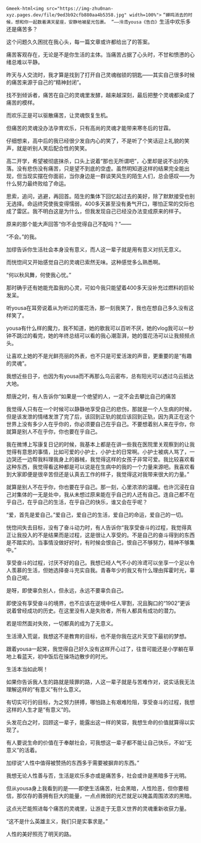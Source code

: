 `Gmeek-html<img src="https://img-zhu0nan-xyz.pages.dev/file/9ed3b92cfb880aa4b5358.jpg" width=100%">`
`“蝉鸣消去的时候，想和你一起数着满天星座，安静地被星光包裹。 ”——泠鸢yousa《告白》`  ​​​
​​生活中欢乐多还是痛苦多？

这个问题久久困扰在我心头，每一篇文章或许都给出了的答案。

痛苦客观存在，无论是不是你生活的主体。当痛苦占据了心头时，不甘和愤懑的心绪总难以平静。

昨天与人交流时，我才算是找到了打开自己灵魂枷锁的钥匙——其实自己很多时候的痛苦来源于自己的“精神封闭”。

找不到倾诉者，痛苦在自己的灵魂里发酵，越来越深刻，最后把整个灵魂都染成了痛苦的模样。

而欢乐正是可以驱散痛苦，让灵魂恢复生机。

但痛苦的灵魂没办法孕育欢乐，只有高尚的灵魂才能带来寒冬后的甘霖。

仔细想来，高中后的我已经很少发自内心的笑了，不是听了个笑话迎上礼貌的笑声，就是听别人笑后配合性的笑笑。

高二开学，希望被彻底抹杀，口头上说着“那也无所谓吧”，心里却是说不出的失落。没有悲伤没有痛苦，只是望不到底的空虚。虽然明知道这样的结果完全能出现，但当现实摆在你面前，当你身边是一群谈笑风生的陌生人们，总会感叹——为什么努力最终败给了命运。

思索，追问，逃避，再回首。陌生的集体下回忆起过去的美好，除了默默接受也别无选择。命运终究使我变得懦弱，400多天甚至没有勇气开口，哪怕正常的交际也成了雷区。我不明白这是为什么，但我发现自己已经没办法变成原来的样子。

原来的那个能大声回答“你不会觉得自己不配吗？”——

“不会。”的我。

加缪告诉你生活社会本身没有意义，而人这一辈子就是用有意义对抗无意义。

而恍惚间又开始感觉自己的灵魂已索然无味。这种感觉多么熟悉啊。

“何以秋风舞，何使我心忧。”

那时确乎还有她能充盈我的心灵，可如今我只能望着400多天没补充过燃料的巨轮发呆。

听yousa在耳旁说着从为听过的蛋花汤，那一刻我笑了，我也在想自己多久没有这样笑了。

yousa有什么样的魔力，我不知道，她的歌我可以百听不厌，她的vlog我可以一秒钟不跳过的看完，她的年终总结可以看的我心潮澎湃，她的蛋花汤可以让我频频点头。

让喜欢上她的不是光鲜亮丽的外表，也不只是可爱活泼的声音，更重要的是“有趣的灵魂”。

我想近些日子，也因为有yousa而不再那么乌云密布，总有阳光可以透过乌云抵达大地。

颓唐之时，有人告诉你“如果是一个绝望的人，一定不会去攀比自己的痛苦

我觉得人只有在一个时候可以静静地享受自己的悲伤，那就是一个人生病的时候，但是该发泄的情绪发泄了完了后，该回到正轨的就应该回到正轨，因为真正在这个世界上没有多少人在乎你的，你必须要自己在乎自己。不要想着别人来在乎你，你就算是别人不在乎你，你也要在乎自己。

我在微博上写康复日记的时候，我基本上都是在讲一些我在医院里关观察到的让我觉得有意思的事情，比如可爱的小护士，小护士的日常啊。小护士被病人骂了，一边哭还一边帮我料理我身上的器械，我觉得这样的女孩子非常可爱。我比较喜欢看这种东西，我觉得看这种都是可以说是在生病中的我的一个力量来源吧。我喜欢看到大家即便是很辛苦但还是认真去工作的样子，我觉得这对我带来很大的力量。”

就算是别人不在乎你，你也要在乎自己。那一刻，心里浓浓的温暖。也许沉浸在自己对集体的一无是处中，我从未想过原来能在乎自己的人还有自己。连自己都不在乎自己，在乎自己的生活，在乎自己的快乐，谁又会在乎呢？

“爱，首先是爱自己。”爱自己，爱自己的生活，爱自己的命运，爱自己的一切。

恍惚间失去目标，没有了奋斗动力时，有人告诉你“我享受奋斗的过程，我觉得真正让我投入的不是结果而是过程，这是很让人享受的。不是自己的奋斗得到的东西是不踏实的。当事情没做好好时，有时候会恨自己，恨自己不够努力，精神不够集中。”

享受奋斗的过程，讨厌不好的自己。我想已经人气不小的泠鸢可以坐享一个足以令人羡慕的生活，但她选择奋斗充实自我。青春年少的我又有什么理由挥霍时光，辜负自己呢。

是呀，即使辜负别人，但永远，永远不要辜负自己。

即使没有享受奋斗的境界，也不应该在逆境中任人宰割，况且胸口的“1902”更诉说着曾经成功的历史。在这里没有人是失败者，所有人都具有成功的潜力。

若是坦然面对失败，一切都真的成为了无意义。

生活滑入荒诞，我想这不是教育的目标，也不是你我在这片天空下最初的梦想。

跟着yousa一起笑，我觉得自己好久没有这样开心过了，往昔可能还是小学躺在草地上看蓝天，初中饭后在操场边散步的时光。

生活本当如此啊！

如果你告诉我人生的路就是赎罪的路，人这一辈子就是与苦难作对，说实话我无法理解这样的“有意义”有什么意义。

有切实可行的目标，为之努力拼搏，哪怕路上有艰难险阻，享受奋斗的过程，我想这样的人生才是“有意义”的。

头发花白之时，回顾这一辈子，能露出这一样的笑容，我想生命的价值就算得以实现了。

有人要说生命的价值在于奉献社会，可我想这一辈子都不能让自己快乐，不如“无意义”的活着。

加缪说“人性中值得被赞扬的东西多于需要被摒弃的东西。”

我想无论人性善与否，生活是欢乐多亦或是痛苦多，社会或许是黑暗多于光明。

但从yousa身上我看到的是——即使生活痛苦，社会黑暗，人性险恶，但你要相信，那仅存的善拥有巨大的能量，一点点微弱的光芒就足以掩盖周围浓浓的黑暗。

这点光芒能照进每个痛苦的灵魂里，让游走于无意义世界的灵魂重新收获力量。

“这不是什么英雄主义，我们只是实事求是。”

人性的美好照亮了明天的路。​​​​
<!-- ##{"timestamp":1550678400}## -->
